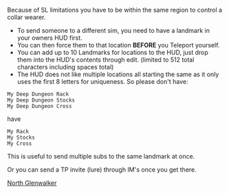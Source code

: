 Because of SL limitations you have to be within the same region to control a collar wearer.

* To send someone to a different sim, you need to have a landmark in your owners HUD first.
* You can then force them to that location **BEFORE** you Teleport yourself.
* You can add up to 10 Landmarks for locations to the HUD, just drop them into the HUD's contents through edit. (limited to 512 total characters including spaces total)
* The HUD does not like multiple locations all starting the same as it only uses the first 8 letters for uniqueness. So please don't have:

```text
My Deep Dungeon Rack
My Deep Dungeon Stocks
My Deep Dungeon Cross
```

have

```text
My Rack
My Stocks
My Cross
```

This is useful to send multiple subs to the same landmark at once.

Or you can send a TP invite (lure) through IM's once you get there.


[North Glenwalker](http://my.secondlife.com/north.glenwalker)
